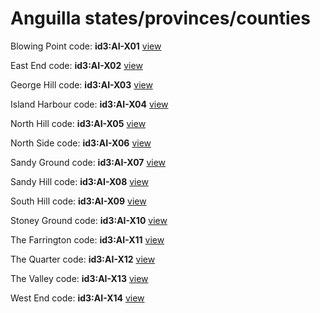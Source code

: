 # Anguilla states/provinces/counties
Blowing Point     code: **id3:AI-X01**     [view](../export/geojson/medium/id3/ai/x01.geojson)     


East End     code: **id3:AI-X02**     [view](../export/geojson/medium/id3/ai/x02.geojson)     


George Hill     code: **id3:AI-X03**     [view](../export/geojson/medium/id3/ai/x03.geojson)     


Island Harbour     code: **id3:AI-X04**     [view](../export/geojson/medium/id3/ai/x04.geojson)     


North Hill     code: **id3:AI-X05**     [view](../export/geojson/medium/id3/ai/x05.geojson)     


North Side     code: **id3:AI-X06**     [view](../export/geojson/medium/id3/ai/x06.geojson)     


Sandy Ground     code: **id3:AI-X07**     [view](../export/geojson/medium/id3/ai/x07.geojson)     


Sandy Hill     code: **id3:AI-X08**     [view](../export/geojson/medium/id3/ai/x08.geojson)     


South Hill     code: **id3:AI-X09**     [view](../export/geojson/medium/id3/ai/x09.geojson)     


Stoney Ground     code: **id3:AI-X10**     [view](../export/geojson/medium/id3/ai/x10.geojson)     


The Farrington     code: **id3:AI-X11**     [view](../export/geojson/medium/id3/ai/x11.geojson)     


The Quarter     code: **id3:AI-X12**     [view](../export/geojson/medium/id3/ai/x12.geojson)     


The Valley     code: **id3:AI-X13**     [view](../export/geojson/medium/id3/ai/x13.geojson)     


West End     code: **id3:AI-X14**     [view](../export/geojson/medium/id3/ai/x14.geojson)     

